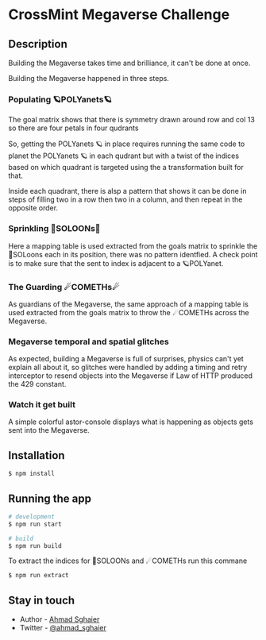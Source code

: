 # CrossMint Megaverse Challenge

## Description

Building the Megaverse takes time and brilliance, it can't be done at once. 

Building the Megaverse happened in three steps.

### Populating 🪐POLYanets🪐

The goal matrix shows that there is symmetry drawn around row and col 13 so there are four petals in four qudrants

So, getting the POLYanets 🪐 in place requires running the same code to planet the POLYanets 🪐 in each qudrant 
but with a twist of the indices based on which quadrant is targeted using the a transformation built for that.

Inside each quadrant, there is alsp a pattern that shows it can be done in steps of filling two in a row then 
two in a column, and then repeat in the opposite order.

### Sprinkling 🌙SOLOONs🌙

Here a mapping table is used extracted from the goals matrix to sprinkle the 🌙SOLoons each in its position, 
there was no pattern identfied. A check point is to make sure that the sent to index is adjacent to a 🪐POLYanet. 

### The Guarding ☄COMETHs☄

As guardians of the Megaverse, the same approach of a mapping table is used extracted from the goals matrix to 
throw the ☄COMETHs across the Megaverse.

### Megaverse temporal and spatial glitches
As expected, building a Megaverse is full of surprises, physics can't yet explain all about it, so glitches were 
handled by adding a timing and retry interceptor to resend objects into the Megaverse if Law of HTTP produced the 429 constant.

### Watch it get built
A simple colorful astor-console displays what is happening as objects gets sent into the Megaverse.

## Installation

```bash
$ npm install
```

## Running the app

```bash
# development
$ npm run start

# build
$ npm run build
```

To extract the indices for 🌙SOLOONs and ☄COMETHs run this commane
```bash
$ npm run extract
```

## Stay in touch

- Author - [Ahmad Sghaier](https://www.linkedin.com/in/ahmad-sghaier-2619a645/)
- Twitter - [@ahmad_sghaier](https://twitter.com/ahmad_sghaier)